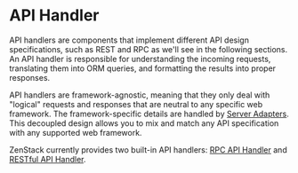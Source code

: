 # API Handler

API handlers are components that implement different API design specifications, such as REST and RPC as we'll see in the following sections. An API handler is responsible for understanding the incoming requests, translating them into ORM queries, and formatting the results into proper responses.

API handlers are framework-agnostic, meaning that they only deal with "logical" requests and responses that are neutral to any specific web framework. The framework-specific details are handled by [Server Adapters](./server-adapter). This decoupled design allows you to mix and match any API specification with any supported web framework.

ZenStack currently provides two built-in API handlers: [RPC API Handler](./api-handler/rpc.md) and [RESTful API Handler](./api-handler/rest.md).